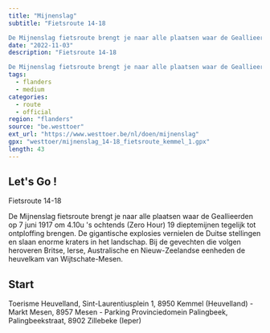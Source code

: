 ```yaml
---
title: "Mijnenslag"
subtitle: "Fietsroute 14-18

De Mijnenslag fietsroute brengt je naar alle plaatsen waar de Geallieerden op 7 juni 1917 om 4"
date: "2022-11-03"
description: "Fietsroute 14-18

De Mijnenslag fietsroute brengt je naar alle plaatsen waar de Geallieerden op 7 juni 1917 om 4" 
tags:
  - flanders
  - medium
categories: 
  - route
  - official
region: "flanders"
source: "be.westtoer"
ext_url: "https://www.westtoer.be/nl/doen/mijnenslag"
gpx: "westtoer/mijnenslag_14-18_fietsroute_kemmel_1.gpx"
length: 43
---
```


## Let's Go !

Fietsroute 14-18

De Mijnenslag fietsroute brengt je naar alle plaatsen waar de Geallieerden op 7 juni 1917 om 4.10u 's ochtends (Zero Hour) 19 dieptemijnen tegelijk tot ontploffing brengen. De gigantische explosies vernielen de Duitse stellingen en slaan enorme kraters in het landschap. Bij de gevechten die volgen heroveren Britse, Ierse, Australische en Nieuw-Zeelandse eenheden de heuvelkam van Wijtschate-Mesen.

## Start 

Toerisme Heuvelland, Sint-Laurentiusplein 1, 8950 Kemmel (Heuvelland) - Markt Mesen, 8957 Mesen - Parking Provinciedomein Palingbeek, Palingbeekstraat, 8902 Zillebeke (Ieper) 


